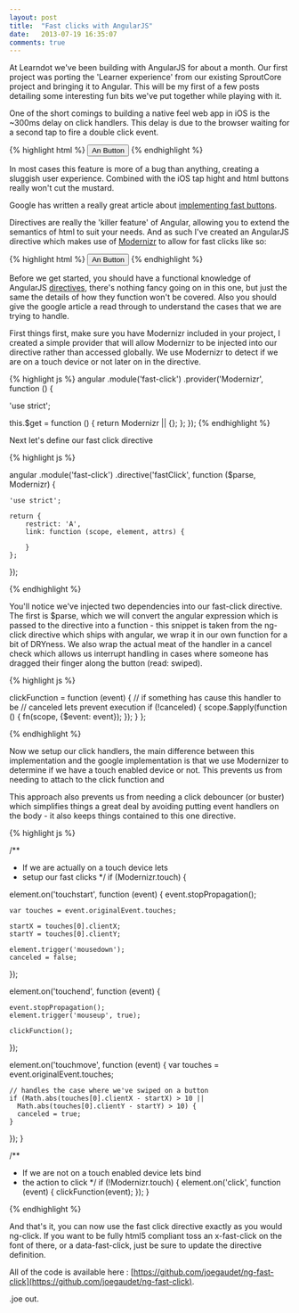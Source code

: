 ```yaml
---
layout: post
title:  "Fast clicks with AngularJS"
date:   2013-07-19 16:35:07
comments: true
---
```


At Learndot we've been building with AngularJS for about a month. Our first project was porting the 'Learner experience' from our existing SproutCore project and bringing it to Angular. This will be my first of a few posts detailing some interesting fun bits we've put together while playing with it. 

One of the short comings to building a native feel web app in iOS is the ~300ms delay on click handlers. This delay is due to the browser waiting for a second tap to fire a double click event. 

{% highlight html %}
	<button onclick="someClickFunction()">An Button</button>
{% endhighlight %}

In most cases this feature is more of a bug than anything, creating a sluggish user experience. Combined with the iOS tap hight and html buttons really won't cut the mustard.

Google has written a really great article about [implementing fast buttons](https://developers.google.com/mobile/articles/fast_buttons). 

Directives are really the 'killer feature' of Angular, allowing you to extend the semantics of html to suit your needs. And as such I've created an AngularJS directive which makes use of [Modernizr](http://modernizr.com/) to allow for fast clicks like so:

{% highlight html %}
	<button fast-click="someClickFunction()">An Button</button>
{% endhighlight %}

Before we get started, you should have a functional knowledge of AngularJS [directives](http://docs.angularjs.org/guide/directive), there's nothing fancy going on in this one, but just the same the details of how they function won't be covered. Also you should give the google article a read through to understand the cases that we are trying to handle.

First things first, make sure you have Modernizr included in your project, I created a simple provider that will allow Modernizr to be injected into our directive rather than accessed globally. We use Modernizr to detect if we are on a touch device or not later on in the directive.

{% highlight js %}
angular
.module('fast-click')
.provider('Modernizr', function () {

  'use strict';

  this.$get = function () {
    return Modernizr || {};
  };
});
{% endhighlight %}

Next let's define our fast click directive 

{% highlight js %}

angular
.module('fast-click')
.directive('fastClick', function ($parse, Modernizr) {

	'use strict';

	return {
		restrict: 'A',
		link: function (scope, element, attrs) {

	 	}
	};
});

{% endhighlight %}

You'll notice we've injected two dependencies into our fast-click directive. The first is $parse, which we will convert the angular expression which is passed to the directive into a function - this snippet is taken from the ng-click directive which ships with angular, we wrap it in our own function for a bit of DRYness. We also wrap the actual meat of the handler in a cancel check which allows us interrupt handling in cases where someone has dragged their finger along the button (read: swiped).

{% highlight js %}

clickFunction = function (event) {
	// if something has cause this handler to be
	// canceled lets prevent execution
	if (!canceled) {
		scope.$apply(function () {
    	fn(scope, {$event: event});
		});
	}
};

{% endhighlight %}

Now we setup our click handlers, the main difference between this implementation and the google implementation is that we use Modernizer to determine if we have a touch enabled device or not. This prevents us from needing to attach to the click function and  

This approach also prevents us from needing a click debouncer (or buster) which simplifies things a great deal by avoiding putting event handlers on the body - it also keeps things contained to this one directive.

{% highlight js %}

/**
 * If we are actually on a touch device lets
 * setup our fast clicks
 */
if (Modernizr.touch) {

  element.on('touchstart', function (event) {
    event.stopPropagation();

    var touches = event.originalEvent.touches;

    startX = touches[0].clientX;
    startY = touches[0].clientY;

    element.trigger('mousedown');
    canceled = false;
  });

  element.on('touchend', function (event) {

    event.stopPropagation();
    element.trigger('mouseup', true);

    clickFunction();
  });

  element.on('touchmove', function (event) {
    var touches = event.originalEvent.touches;

    // handles the case where we've swiped on a button
    if (Math.abs(touches[0].clientX - startX) > 10 ||
      Math.abs(touches[0].clientY - startY) > 10) {
      canceled = true;
    }
  });
}

/**
 * If we are not on a touch enabled device lets bind
 * the action to click
 */
if (!Modernizr.touch) {
  element.on('click', function (event) {
    clickFunction(event);
  });
}

{% endhighlight %}

And that's it, you can now use the fast click directive exactly as you would ng-click. If you want to be fully html5 compliant toss an x-fast-click on the font of there, or a data-fast-click, just be sure to update the directive definition.

All of the code is available here : [https://github.com/joegaudet/ng-fast-click](https://github.com/joegaudet/ng-fast-click).

.joe out.

